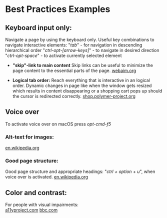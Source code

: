 # Best Practices Examples
## Keyboard input only:
Navigate a page by using the keyboard only. Useful key combinations to navigate interactive elements:
    "*tab*" - for navigation in descending hierarchical order
    "*ctrl-opt-[arrow-keys]*" - to navigate in desired direction
    "*ctrl-opt-space*" - to activate currently selected element
* **"skip"-link to main content**
Skip links can be useful to minimize the page content to the essential parts of the page.
[webaim.org](https://webaim.org/)

* **Logical tab order:**
Reach everything that is interactive in an logical order. Dynamic changes in page like when the window gets resized which results in content disappearing or a shopping cart pops up should the cursor is redirected correctly.
[shop.polymer-project.org](https://shop.polymer-project.org/)

## Voice over
To activate voice over on macOS press *opt-cmd-f5*
### Alt-text for images:
[en.wikipedia.org](https://en.wikipedia.org/wiki/Main_Page)

### Good page structure:
Good page structure and appropriate headings: "*ctrl + option + u*", when voice over is activated.
[en.wikipedia.org](https://en.wikipedia.org/wiki/Main_Page)

## Color and contrast:
For people with visual impairments:
<br>
[a11yproject.com](https://www.a11yproject.com/)
[bbc.com](https://www.bbc.com/news)
